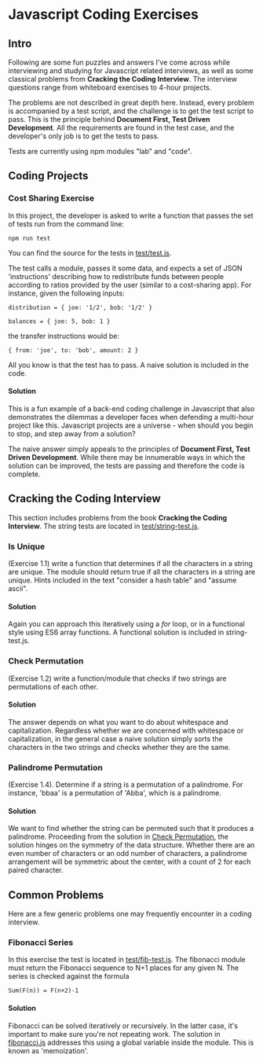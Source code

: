 # Javascript Coding Exercises

## Intro

Following are some fun puzzles and answers I've come across while interviewing and studying for Javascript related interviews, as well as some classical problems from **Cracking the Coding Interview**. The interview questions range from whiteboard exercises to 4-hour projects.

The problems are not described in great depth here. Instead, every problem is accompanied by a test script, and the challenge is to get the test script to pass. This is the principle behind **Document First, Test Driven Development**. All the requirements are found in the test case, and the developer's only job is to get the tests to pass.

Tests are currently using npm modules "lab" and "code".


## Coding Projects

### Cost Sharing Exercise

In this project, the developer is asked to write a function that passes the set of tests run from the command line:

`npm run test`

You can find the source for the tests in [test/test.js](test/test.js).

The test calls a module, passes it some data, and expects a set of JSON 'instructions' describing how to redistribute funds between people according to ratios provided by the user (similar to a cost-sharing app). For instance, given the following inputs:

`distribution = {
  joe: '1/2',
  bob: '1/2'
}`

`balances = {
  joe: 5,
  bob: 1
}`

the transfer instructions would be:

`{
  from: 'joe',
  to: 'bob',
  amount: 2
}`

All you know is that the test has to pass. A naive solution is included in the code.

#### Solution

This is a fun example of a back-end coding challenge in Javascript that also demonstrates the dilemmas a developer faces when defending a multi-hour project like this. Javascript projects are a universe - when should you begin to stop, and step away from a solution?

The naive answer simply appeals to the principles of **Document First, Test Driven Development**. While there may be innumerable ways in which the solution can be improved, the tests are passing and therefore the code is complete.

## Cracking the Coding Interview

This section includes problems from the book **Cracking the Coding Interview**. The string tests are located in [test/string-test.js](test/string-test.js).

### Is Unique

(Exercise 1.1) write a function that determines if all the characters in a string are unique. The module should return true if all the characters in a string are unique. Hints included in the text "consider a hash table" and "assume ascii".

#### Solution

Again you can approach this iteratively using a *for* loop, or in a functional style using ES6 array functions. A functional solution is included in string-test.js.

### Check Permutation

(Exercise 1.2) write a function/module that checks if two strings are permutations of each other.

#### Solution

The answer depends on what you want to do about whitespace and capitalization. Regardless whether we are concerned with whitespace or capitalization, in the general case a naive solution simply sorts the characters in the two strings and checks whether they are the same.

### Palindrome Permutation

(Exercise 1.4). Determine if a string is a permutation of a palindrome. For instance, 'bbaa' is a permutation of 'Abba', which is a palindrome.

#### Solution

We want to find whether the string can be permuted such that it produces a palindrome. Proceeding from the solution in [Check Permutation](#check-permutation), the solution hinges on the symmetry of the data structure. Whether there are an even number of characters or an odd number of characters, a palindrome arrangement will be symmetric about the center, with a count of 2 for each paired character.


## Common Problems

Here are a few generic problems one may frequently encounter in a coding interview.

### Fibonacci Series

In this exercise the test is located in [test/fib-test.js](test/fib-test.js). The fibonacci module must return the Fibonacci sequence to N+1 places for any given N. The series is checked against the formula

`Sum(F(n)) = F(n+2)-1`

#### Solution

Fibonacci can be solved iteratively or recursively. In the latter case, it's important to make sure you're not repeating work. The solution in [fibonacci.js](fibonacci.js) addresses this using a global variable inside the module. This is known as 'memoization'.
